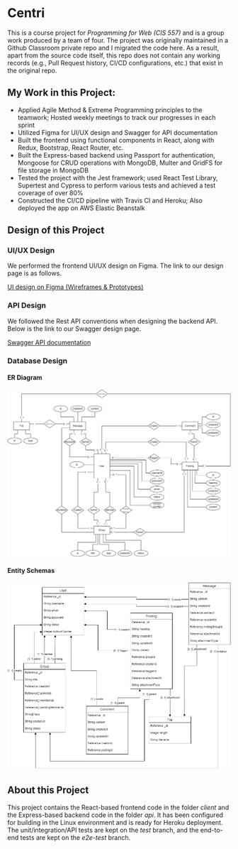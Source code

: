 # Centri
This is a course project for *Programming for Web (CIS 557)* and is a group work produced by a team of four. The project was originally maintained in a Github Classroom private repo and I migrated the code here. As a result, apart from the source code itself, this repo does not contain any working records (e.g., Pull Request history, CI/CD configurations, etc.) that exist in the original repo.

## My Work in this Project:
*	Applied Agile Method & Extreme Programming principles to the teamwork; Hosted weekly meetings to track our progresses in each sprint
*	Utilized Figma for UI/UX design and Swagger for API documentation
*	Built the frontend using functional components in React, along with Redux, Bootstrap, React Router, etc.
*	Built the Express-based backend using Passport for authentication, Mongoose for CRUD operations with MongoDB, Multer and GridFS for file storage in MongoDB
*	Tested the project with the Jest framework; used React Test Library, Supertest and Cypress to perform various tests and achieved a test coverage of over 80%
*	Constructed the CI/CD pipeline with Travis CI and Heroku; Also deployed the app on AWS Elastic Beanstalk

## Design of this Project
### UI/UX Design
We performed the frontend UI/UX design on Figma. The link to our design page is as follows.

[UI design on Figma (Wireframes & Prototypes)](https://www.figma.com/file/ZeWTpthCjEeJKaqZ5zX1YC/CIS557-Project?node-id=0%3A1)

### API Design
We followed the Rest API conventions when designing the backend API. Below is the link to our Swagger design page.

[Swagger API documentation](https://app.swaggerhub.com/apis-docs/xpeteliu/CIS557_Project/1.0.0)

### Database Design
#### ER Diagram
![ER Diagram](https://github.com/xpeteliu/centri/blob/main/wiki/cis557_ER_diagram.png)
#### Entity Schemas
![Entity Schemas](https://github.com/xpeteliu/centri/blob/main/wiki/cis557_ER_NoSQL_schema.png)

## About this Project

This project contains the React-based frontend code in the folder *client* and the Express-based backend code in the folder *api*. It has been configured for building in the Linux environment and is ready for Heroku deployment. The unit/integration/API tests are kept on the *test* branch, and the end-to-end tests are kept on the *e2e-test* branch.
